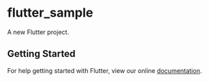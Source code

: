 # flutter_sample

A new Flutter project.

## Getting Started

For help getting started with Flutter, view our online
[documentation](http://flutter.io/).

